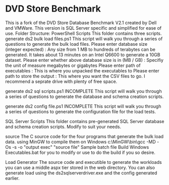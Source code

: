 # DVD Store Benchmark

This is a fork of the DVD Store Database Benchmark V2.1 created by Dell and VMWare.
This version is SQL Server specific and simplified for ease of use. 
Folder Structure:
PowerShell Scripts 
This folder contains three scripts.
generate ds2 bulk load files.ps1
This script will walk you through a series of questions to generate the bulk load files.
Please enter database size (integer expected) :
Any size from 1 MB to hundreds of terabytes can be generated.
It takes about 13 minutes on an Intel Q6600 to generate a 10GB dataset.
Please enter whether above database size is in (MB / GB) :
Specifiy the unit of measure megabytes or gigabytes
Please enter path of executables :
This is where you unpacked the executables to
Please enter path to store the output :
This where you want the CSV files to go. I recommend a seprate drive with plenty of free space.

generate ds2 sql scripts.ps1 INCOMPLETE
This script will walk you through a series of questions to generate the database and schema creation scripts.

generate ds2 config file.ps1 INCOMPLETE
This script will walk you through a series of questions to generate the configuration file for the load tests.

SQL Server Scripts
This folder contains pre-generated SQL Server database and schema creation scripts. Modify to suit your needs.

source
The C source code for the four programs that generate the bulk load data.
using MinGW to compile them on Windows c:\MinGW\bin\gcc -MD -Os -s -o "output exec" "source file"
Sample batch file Build Windows Executables.bat for you to modify or use to do the build if you so desire. 

Load Generator
The source code and executible to generate the workloads you can use a middle aspx tier stored in the web directory.
You can also generate load using the ds2sqlserverdriver.exe and the config generated earlier.


